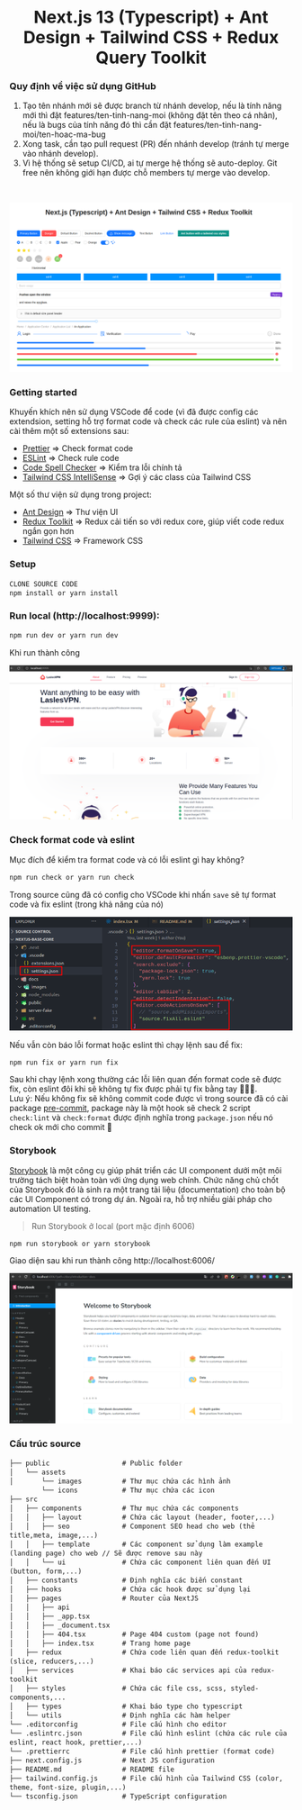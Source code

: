 <h1 align="center" style="font-size: 30px">Next.js 13 (Typescript) + Ant Design + Tailwind CSS + Redux Query Toolkit</h1>

### Quy định về việc sử dụng GitHub

1. Tạo tên nhánh mới sẽ được branch từ nhánh develop, nếu là tính năng mới thì đặt features/ten-tinh-nang-moi (không đặt tên theo cá nhân), nếu là bugs của tính năng đó thì cần đặt features/ten-tinh-nang-moi/ten-hoac-ma-bug
2. Xong task, cần tạo pull request (PR) đến nhánh develop (tránh tự merge vào nhánh develop).
3. Vì hệ thống sẽ setup CI/CD, ai tự merge hệ thống sẽ auto-deploy. Git free nên không giới hạn được chỗ members tự merge vào develop.

&nbsp;

<p align="center">
  <img src="docs/images/ant_design_example.png" alt="Ant Design Example">
</p>

### Getting started

Khuyến khích nên sử dụng VSCode để code (vì đã được config các extendsion, setting hỗ trợ format code và check các rule của eslint) và nên cài thêm một số extensions sau:

- [Prettier](https://marketplace.visualstudio.com/items?itemName=esbenp.prettier-vscode) => Check format code
- [ESLint](https://marketplace.visualstudio.com/items?itemName=dbaeumer.vscode-eslint) => Check rule code
- [Code Spell Checker](https://marketplace.visualstudio.com/items?itemName=streetsidesoftware.code-spell-checker) => Kiểm tra lỗi chính tả
- [Tailwind CSS IntelliSense](https://marketplace.visualstudio.com/items?itemName=bradlc.vscode-tailwindcss) => Gợi ý các class của Tailwind CSS

Một số thư viện sử dụng trong project:

- [Ant Design](https://ant.design) => Thư viện UI
- [Redux Toolkit](https://redux-toolkit.js.org) => Redux cải tiến so với redux core, giúp viết code redux ngắn gọn hơn
- [Tailwind CSS](https://tailwindcss.com/) => Framework CSS

### Setup

```
CLONE SOURCE CODE
npm install or yarn install
```

### Run local (http://localhost:9999):

```bash
npm run dev or yarn run dev
```

Khi run thành công

![VSCode Setting](/docs/images/landing_page_example.png)

### Check format code và eslint

Mục đích để kiểm tra format code và có lỗi eslint gì hay không?

```bash
npm run check or yarn run check
```

Trong source cũng đã có config cho VSCode khi nhấn `save` sẽ tự format code và fix eslint (trong khả năng của nó)

![VSCode Setting](/docs/images/setting_vscode.png)

Nếu vẫn còn báo lỗi format hoặc eslint thì chạy lệnh sau để fix:

```bash
npm run fix or yarn run fix
```

Sau khi chạy lệnh xong thường các lỗi liên quan đến format code sẽ được fix, còn eslint đôi khi sẽ không tự fix được phải tự fix bằng tay 🧑🏾‍💻. <br/>
Lưu ý: Nếu không fix sẽ không commit code được vì trong source đã có cài package [pre-commit](https://www.npmjs.com/package/pre-commit), package này là một hook sẽ check 2 script `check:lint` và `check:format` được định nghĩa trong `package.json` nếu nó check ok mới cho commit 🎉

### Storybook

[Storybook](https://storybook.js.org) là một công cụ giúp phát triển các UI component dưới một môi trường tách biệt hoàn toàn với ứng dụng web chính. Chức năng chủ chốt của Storybook đó là sinh ra một trang tài liệu (documentation) cho toàn bộ các UI Component có trong dự án. Ngoài ra, hỗ trợ nhiều giải pháp cho automation UI testing.

> Run Storybook ở local (port mặc định 6006)

```
npm run storybook or yarn storybook
```

Giao diện sau khi run thành công http://localhost:6006/

![Storybook](docs/images/storybook_example.png)

### Cấu trúc source

```
├── public                  # Public folder
│   └── assets
│       └── images          # Thư mục chứa các hình ảnh
        └── icons           # Thư mục chứa các icon
├── src
│   ├── components          # Thư mục chứa các components
│   │   ├── layout          # Chứa các layout (header, footer,...)
│   │   ├── seo             # Component SEO head cho web (thẻ title,meta, image,...)
│   │   ├── template        # Các component sử dụng làm example (landing page) cho web // Sẽ được remove sau này
│   │   └── ui              # Chứa các component liên quan đến UI (button, form,...)
│   ├── constants           # Định nghĩa các biến constant
│   ├── hooks               # Chứa các hook được sử dụng lại
│   ├── pages               # Router của NextJS
│   │   ├── api
│   │   ├── _app.tsx
│   │   ├── _document.tsx
│   │   ├── 404.tsx         # Page 404 custom (page not found)
│   │   ├── index.tsx       # Trang home page
│   ├── redux               # Chứa code liên quan đến redux-toolkit (slice, reducers,...)
│   ├── services            # Khai báo các services api của redux-toolkit
│   ├── styles              # Chứa các file css, scss, styled-components,...
│   ├── types               # Khai báo type cho typescript
│   └── utils               # Định nghĩa các hàm helper
└── .editorconfig           # File cấu hình cho editor
└── .eslintrc.json          # File cấu hình eslint (chứa các rule của eslint, react hook, prettier,...)
└── .prettierrc             # File cấu hình prettier (format code)
├── next.config.js          # Next JS configuration
├── README.md               # README file
├── tailwind.config.js      # File cấu hình của Tailwind CSS (color, theme, font-size, plugin,...)
└── tsconfig.json           # TypeScript configuration
```
